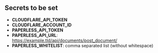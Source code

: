 
## Secrets to be set

* **CLOUDFLARE_API_TOKEN**
* **CLOUDFLARE_ACCOUNT_ID**
* **PAPERLESS_API_TOKEN**
* **PAPERLESS_API_URL**: https://example.tld/api/documents/post_document/
* **PAPERLESS_WHITELIST**: comma separated list (without whitespace)